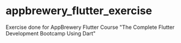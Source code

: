 # appbrewery_flutter_exercise
Exercise done for AppBrewery Flutter Course "The Complete Flutter Development Bootcamp Using Dart"
